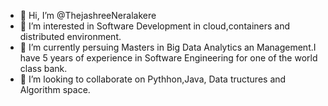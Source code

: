 - 👋 Hi, I’m @ThejashreeNeralakere
- 👀 I’m interested in Software Development in cloud,containers and distributed environment.
- 🌱 I’m currently persuing Masters in Big Data Analytics an Management.I have 5 years of experience in Software Engineering for one of the world class bank.
- 💞️ I’m looking to collaborate on Pythhon,Java, Data tructures and Algorithm space.

<!---
ThejashreeNeralakere/ThejashreeNeralakere is a ✨ special ✨ repository because its `README.md` (this file) appears on your GitHub profile.
You can click the Preview link to take a look at your changes.
--->
